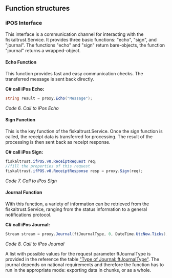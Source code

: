 ## Function structures

### iPOS Interface

This interface is a communication channel for interacting with the fiskaltrust.Service. It provides three basic functions: "echo", "sign", and "journal". The functions "echo" and "sign" return bare-objects, the function "journal" returns a wrapped-object.

#### Echo Function

This function provides fast and easy communication checks. The transferred message is sent back directly.

**C# call iPos Echo:**
```cs
string result = proxy.Echo("Message");
```

<span id="_Toc527986830" class="anchor"></span>*Code 6. Call to iPos Echo*

#### Sign Function

This is the key function of the fiskaltrust.Service. Once the sign function is called, the receipt data is transferred for processing. The result of the processing is then sent back as receipt response.

**C# call iPos Sign:**
```cs
fiskaltrust.ifPOS.v0.ReceiptRequest req;
//fill the properties of this request
fiskaltrust.ifPOS.v0.ReceiptResponse resp = proxy.Sign(req);
```

<span id="_Toc527986831" class="anchor"></span>*Code 7. Call to iPos Sign*

#### Journal Function

With this function, a variety of information can be retrieved from the fiskaltrust.Service, ranging from the status information to a general notifications protocol.

**C# call iPos Journal:**
```cs
Stream stream = proxy.Journal(ftJournalType, 0, DateTime.UtcNow.Ticks);
```

<span id="_Toc527986832" class="anchor"></span>*Code 8. Call to iPos Journal*

A list with possible values for the request parameter ftJournalType is provided in the reference the table ["Type of Journal: ftJournalType"](../reference-tables/reference-tables.md#t-type-of-signature-ftsignaturetype-127). The journal depends on national requirements and therefore the function has to run in the appropriate mode: exporting data in chunks, or as a whole.
